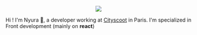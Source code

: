 
<p align="center">
  <img  src="https://i.pinimg.com/originals/f8/ae/9c/f8ae9c7bb392e396fed2bc987f082cb4.png">
</p>

Hi ! I'm Nyura 👋, a developer working at [Cityscoot](https://www.cityscoot.eu) in Paris. I'm specialized in Front development (mainly on **react**)

